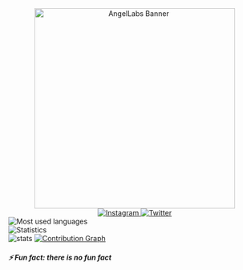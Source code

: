 <div align="center">
  <a href="https://angellabs.xyz">
    <img src="https://angellabs.xyz/banner.png" height="400" alt="AngelLabs Banner">
  </a>
</div>

<div align="center">
  <a href="https://instagram.com/angelthebox">
    <img src="https://img.shields.io/badge/-Instagram-fcfcfc?style=for-the-badge&logo=instagram" alt="Instagram">
  <a>
  <a href="https://twitter.com/angeldev0">
    <img src="https://img.shields.io/badge/-TWITTER-fcfcfc?style=for-the-badge&logo=twitter" alt="Twitter">
  </a>
</div>

<a>
  <img src="https://github-readme-stats.vercel.app/api/top-langs/?username=4ngel2769&layout=compact&bg_color=DEG,07111F,034155&text_color=fcfcfc&title_color=fffcfc&hide_border=true&border_radius=15&show_icons=true" alt="Most used languages">
  <br>
  <img src="https://github-readme-streak-stats.herokuapp.com?user=4ngel2769&theme=github-dark&hide_border=true&border_radius=15&card_width=400&background=45%2C07111F%2C034155&dates=A5A5A5&fire=EB5454" alt="Statistics">
  <br>
  <img src="https://github-readme-stats.vercel.app/api?username=4ngel2769&layout=compact&bg_color=DEG,07111F,034155&text_color=fcfcfc&title_color=fffcfc&icon_color=eb0958&hide_border=true&border_radius=15&show_icons=true" alt="stats">
</a>

<a href="https://github.com/4ngel2769">
  <img src="https://github-readme-activity-graph.cyclic.app/graph?username=4ngel2769&height=400&bg_color=f,f&color=a8a8a8&line=6094d7&area=true&hide_border=true" alt="Contribution Graph">
</a>


##### ⚡ Fun fact: there is no fun fact
